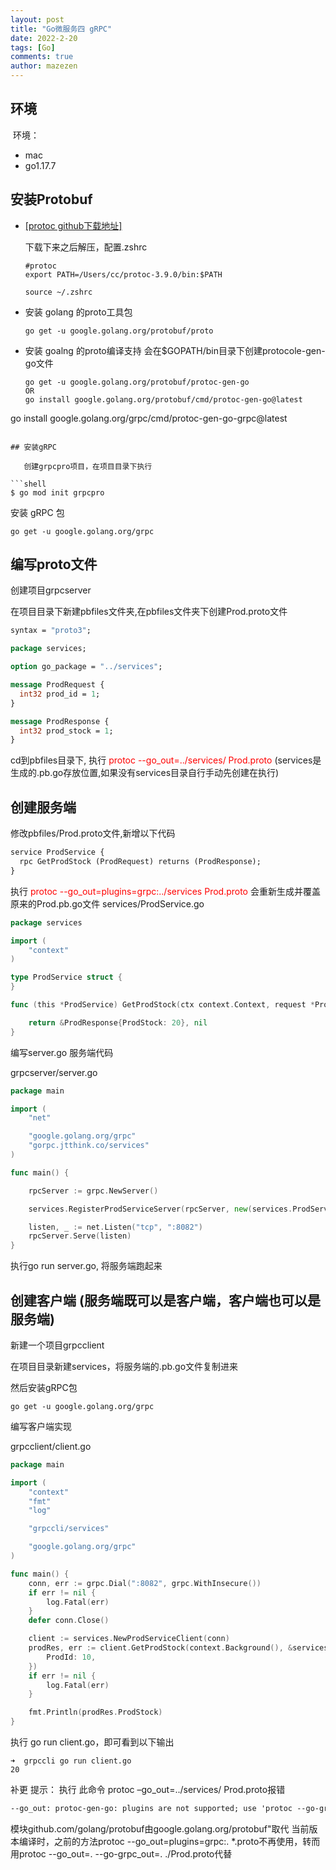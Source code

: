 ```yaml
---
layout: post
title: "Go微服务四 gRPC"
date: 2022-2-20
tags: [Go]
comments: true
author: mazezen
---
```




## 环境

​	环境： 

- mac
- go1.17.7

## 安装Protobuf

- <a href="https://github.com/protocolbuffers/protobuf/releases?page=5" target="_blank" rel="noopener">[protoc github下载地址]</a>

  下载下来之后解压，配置.zshrc 

  ```shell
  #protoc
  export PATH=/Users/cc/protoc-3.9.0/bin:$PATH
  
  source ~/.zshrc
  ```

- 安装 golang 的proto工具包

  ```shell
  go get -u google.golang.org/protobuf/proto
  ```

- 安装 goalng 的proto编译支持  会在$GOPATH/bin目录下创建protocole-gen-go文件

  ```shell
  go get -u google.golang.org/protobuf/protoc-gen-go
  OR
  go install google.golang.org/protobuf/cmd/protoc-gen-go@latest
 go install google.golang.org/grpc/cmd/protoc-gen-go-grpc@latest

  ```

## 安装gRPC

​	创建grpcpro项目，在项目目录下执行

```shell
$ go mod init grpcpro
```

安装 gRPC 包

```shell
go get -u google.golang.org/grpc
```



## 编写proto文件

创建项目grpcserver

在项目目录下新建pbfiles文件夹,在pbfiles文件夹下创建Prod.proto文件

```protobuf
syntax = "proto3";

package services;

option go_package = "../services";

message ProdRequest {
  int32 prod_id = 1;
}

message ProdResponse {
  int32 prod_stock = 1;
}
```

cd到pbfiles目录下, 执行  <span style="color: red">protoc --go_out=../services/ Prod.proto</span>  (services是生成的.pb.go存放位置,如果没有services目录自行手动先创建在执行)

## 创建服务端

修改pbfiles/Prod.proto文件,新增以下代码

```protobuf
service ProdService {
  rpc GetProdStock (ProdRequest) returns (ProdResponse);
}
```

执行 <span style="color: red"> protoc --go_out=plugins=grpc:../services Prod.proto </span>会重新生成并覆盖原来的Prod.pb.go文件
services/ProdService.go
```go
package services

import (
	"context"
)

type ProdService struct {
}

func (this *ProdService) GetProdStock(ctx context.Context, request *ProdRequest) (*ProdResponse, error) {

	return &ProdResponse{ProdStock: 20}, nil
}

```

编写server.go 服务端代码

grpcserver/server.go

```go
package main

import (
	"net"

	"google.golang.org/grpc"
	"gorpc.jtthink.co/services"
)

func main() {

	rpcServer := grpc.NewServer()

	services.RegisterProdServiceServer(rpcServer, new(services.ProdService))

	listen, _ := net.Listen("tcp", ":8082")
	rpcServer.Serve(listen)
}

```

执行go run server.go, 将服务端跑起来



## 创建客户端  (服务端既可以是客户端，客户端也可以是服务端)

新建一个项目grpcclient

在项目目录新建services，将服务端的.pb.go文件复制进来

然后安装gRPC包

```shell
go get -u google.golang.org/grpc
```

编写客户端实现

grpcclient/client.go

```go
package main

import (
	"context"
	"fmt"
	"log"

	"grpccli/services"

	"google.golang.org/grpc"
)

func main() {
	conn, err := grpc.Dial(":8082", grpc.WithInsecure())
	if err != nil {
		log.Fatal(err)
	}
	defer conn.Close()

	client := services.NewProdServiceClient(conn)
	prodRes, err := client.GetProdStock(context.Background(), &services.ProdRequest{
		ProdId: 10,
	})
	if err != nil {
		log.Fatal(err)
	}

	fmt.Println(prodRes.ProdStock)
}

```

执行 go run client.go，即可看到以下输出

```shell
➜  grpccli go run client.go
20

```

补更
提示：
执行 此命令 protoc –go_out=../services/ Prod.proto报错
```markdown
--go_out: protoc-gen-go: plugins are not supported; use 'protoc --go-grpc_out=...' to generate gRPC
```

模块github.com/golang/protobuf由google.golang.org/protobuf"取代
当前版本编译时，之前的方法protoc --go_out=plugins=grpc:. *.proto不再使用，转而用protoc --go_out=. --go-grpc_out=. ./Prod.proto代替



